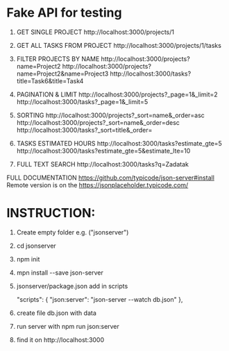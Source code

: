 # Fake API for testing 

1. GET SINGLE PROJECT
http://localhost:3000/projects/1

2. GET ALL TASKS FROM PROJECT
http://localhost:3000/projects/1/tasks

3. FILTER PROJECTS BY NAME
http://localhost:3000/projects?name=Project2
http://localhost:3000/projects?name=Project2&name=Project3
http://localhost:3000/tasks?title=Task6&title=Task4

4. PAGINATION & LIMIT
http://localhost:3000/projects?_page=1&_limit=2
http://localhost:3000/tasks?_page=1&_limit=5

5. SORTING
http://localhost:3000/projects?_sort=name&_order=asc
http://localhost:3000/projects?_sort=name&_order=desc
http://localhost:3000/tasks?_sort=title&_order=

6. TASKS ESTIMATED HOURS
http://localhost:3000/tasks?estimate_gte=5
http://localhost:3000/tasks?estimate_gte=5&estimate_lte=10

7. FULL TEXT SEARCH 
http://localhost:3000/tasks?q=Zadatak




FULL DOCUMENTATION
https://github.com/typicode/json-server#install
Remote version is on the
https://jsonplaceholder.typicode.com/

# INSTRUCTION:

1. Create empty folder e.g. ("jsonserver")
2. cd jsonserver
3. npm init
4. mpn install --save json-server
5. jsonserver/package.json add in scripts

    "scripts": {
    "json:server": "json-server --watch db.json"
  },
6. create file db.json with data 
7. run server with
    npm run json:server
9. find it on 
    http://localhost:3000